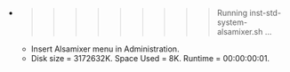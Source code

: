 * >>>>>>>>> Running inst-std-system-alsamixer.sh ...
  * Insert Alsamixer menu in Administration.
  * Disk size = 3172632K. Space Used = 8K. Runtime = 00:00:00:01.
